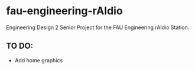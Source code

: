 # fau-engineering-rAIdio
Engineering Design 2 Senior Project for the FAU Engineering rAIdio Station.

## TO DO:
- Add home graphics
